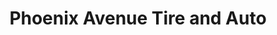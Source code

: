 ---
title: "Phoenix Avenue Tire and Auto"
url: /fort-smith/phoenix-avenue-tire-and-auto/
shop: car repair
---